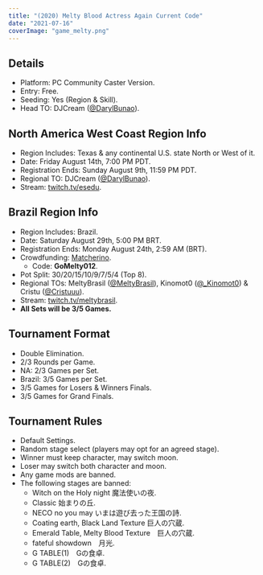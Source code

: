 ```yaml
---
title: "(2020) Melty Blood Actress Again Current Code"
date: "2021-07-16"
coverImage: "game_melty.png"
---
```


## Details

- Platform: PC Community Caster Version.
- Entry: Free.
- Seeding: Yes (Region & Skill).
- Head TO: DJCream ([@DarylBunao](https://twitter.com/DarylBunao)).

## North America West Coast Region Info

- Region Includes: Texas & any continental U.S. state North or West of it.
- Date: Friday August 14th, 7:00 PM PDT.
- Registration Ends: Sunday August 9th, 11:59 PM PDT.
- Regional TO: DJCream ([@DarylBunao](https://twitter.com/DarylBunao)).
- Stream: [twitch.tv/esedu](http://www.twitch.tv/esedu).

## Brazil Region Info

- Region Includes: Brazil.
- Date: Saturday August 29th, 5:00 PM BRT.
- Registration Ends: Monday August 24th, 2:59 AM (BRT).
- Crowdfunding: [Matcherino](https://matcherino.com/tournaments/32104).
    - Code: **GoMelty012**.
- Pot Split: 30/20/15/10/9/7/5/4 (Top 8).
- Regional TOs: MeltyBrasil ([@MeltyBrasil](https://twitter.com/MeltyBrasil)), Kinomot0 ([@\_Kinomot0](https://twitter.com/_Kinomot0)) & Cristu ([@Cristuuu](https://twitter.com/cristuuu)).
- Stream: [twitch.tv/meltybrasil](http://www.twitch.tv/meltybrasil).
- **All Sets will be 3/5 Games.**

## Tournament Format

- Double Elimination.
- 2/3 Rounds per Game.
- NA: 2/3 Games per Set.
- Brazil: 3/5 Games per Set.
- 3/5 Games for Losers & Winners Finals.
- 3/5 Games for Grand Finals.

## Tournament Rules

- Default Settings.
- Random stage select (players may opt for an agreed stage).
- Winner must keep character, may switch moon.
- Loser may switch both character and moon.
- Any game mods are banned.
- The following stages are banned:
    - Witch on the Holy night 魔法使いの夜.
    - Classic 始まりの丘.
    - NECO no you may いまは遊び去った王国の詩.
    - Coating earth, Black Land Texture 巨人の穴蔵.
    - Emerald Table, Melty Blood Texture　巨人の穴蔵.
    - fateful showdown　月光.
    - G TABLE(1)　Gの食卓.
    - G TABLE(2)　Gの食卓.
